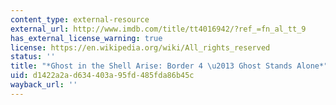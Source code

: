 ```yaml
---
content_type: external-resource
external_url: http://www.imdb.com/title/tt4016942/?ref_=fn_al_tt_9
has_external_license_warning: true
license: https://en.wikipedia.org/wiki/All_rights_reserved
status: ''
title: "*Ghost in the Shell Arise: Border 4 \u2013 Ghost Stands Alone*"
uid: d1422a2a-d634-403a-95fd-485fda86b45c
wayback_url: ''
---
```

